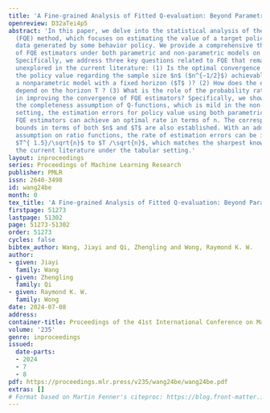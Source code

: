```yaml
---
title: 'A Fine-grained Analysis of Fitted Q-evaluation: Beyond Parametric Models'
openreview: D32aTei4p5
abstract: 'In this paper, we delve into the statistical analysis of the fitted Q-evaluation
  (FQE) method, which focuses on estimating the value of a target policy using offline
  data generated by some behavior policy. We provide a comprehensive theoretical understanding
  of FQE estimators under both parametric and non-parametric models on the Q-function.
  Specifically, we address three key questions related to FQE that remain largely
  unexplored in the current literature: (1) Is the optimal convergence rate for estimating
  the policy value regarding the sample size $n$ ($n^{−1/2}$) achievable for FQE under
  a nonparametric model with a fixed horizon ($T$ )? (2) How does the error bound
  depend on the horizon T ? (3) What is the role of the probability ratio function
  in improving the convergence of FQE estimators? Specifically, we show that under
  the completeness assumption of Q-functions, which is mild in the non-parametric
  setting, the estimation errors for policy value using both parametric and non-parametric
  FQE estimators can achieve an optimal rate in terms of n. The corresponding error
  bounds in terms of both $n$ and $T$ are also established. With an additional realizability
  assumption on ratio functions, the rate of estimation errors can be improved from
  $T^{ 1.5}/\sqrt{n}$ to $T /\sqrt{n}$, which matches the sharpest known bound in
  the current literature under the tabular setting.'
layout: inproceedings
series: Proceedings of Machine Learning Research
publisher: PMLR
issn: 2640-3498
id: wang24be
month: 0
tex_title: 'A Fine-grained Analysis of Fitted Q-evaluation: Beyond Parametric Models'
firstpage: 51273
lastpage: 51302
page: 51273-51302
order: 51273
cycles: false
bibtex_author: Wang, Jiayi and Qi, Zhengling and Wong, Raymond K. W.
author:
- given: Jiayi
  family: Wang
- given: Zhengling
  family: Qi
- given: Raymond K. W.
  family: Wong
date: 2024-07-08
address:
container-title: Proceedings of the 41st International Conference on Machine Learning
volume: '235'
genre: inproceedings
issued:
  date-parts:
  - 2024
  - 7
  - 8
pdf: https://proceedings.mlr.press/v235/wang24be/wang24be.pdf
extras: []
# Format based on Martin Fenner's citeproc: https://blog.front-matter.io/posts/citeproc-yaml-for-bibliographies/
---
```

